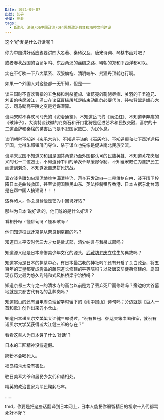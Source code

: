 ```yaml
---
Date: 2021-09-07
出处: 知乎
分类: 思考
tags:
  - D政治、法律/D6中国政治/D64思想政治教育和精神文明建设
---
```

这个‘好话’是什么好话呢？

你为中国讲好话应该要讲四大名著、秦砖汉瓦、唐宋诗词、琴棋书画对吧？

或者春秋战国的百家争鸣、东西两汉的丝绸之路、明朝的郑和下西洋都可以。

实在不行吹一下八大菜系、汉服旗袍、清明端午、熊猫丹顶鹤也行啊。

如果一个外国人对这些都一无所知，但是——

谈三国时不喜欢曹操的五色棒和刺杀董卓、诸葛亮的鞠躬尽瘁、关羽的千里追兄、刘备的挟民渡江，满口在论证曹操屠城是结束动乱的必要代价、孙权背盟是雄心大志、司马懿高平陵之变是老谋深算。

谈两宋时不喜欢司马光的《资治通鉴》、不知道岳飞的《满江红》、不知道辛弃疾的《破阵子》，大谈特谈钦徽的花岗石和开门北狩是促进艺术和民族交融、高宗的十二道金牌和秦桧的谋害岳飞是不忍国家败亡、为民休息。

谈明朝时不知道《永乐大典》、不知道于谦的《石灰吟》、不知道郑和七下西洋远拓异国，觉得朱祁镇叫门夺位、杀于谦立也先像是促进南北民族交流。

谈清末民国不知道义和团是国共两党乃至外国都认可的民族英雄、不知道黄花岗起义的七十二位烈士、不知道孙中山的辛亥革命废除帝制、不知道宋教仁为维护民主而遭到刺杀、不知道张自忠拼死抗战。

喜欢谈慈禧如何精明地维护满清统治、蒋介石发动四一二是维护自由，谈汪精卫投降日本是曲线救国，甚至谈德国殖民山东、英法控制租界香港、日本占据东北台湾是在帮中国人搞建设！！！

这样的人，你会觉得他是在为中国说好话？

那些为日本‘说好话’的，他们说的是什么好话？

看相扑吗？懂俳句吗？懂和歌吗？

他们知道桓武迁京是从奈良到京都的吗？

知道日本平安时代三大才女是紫式部，清少纳言与和泉式部吗？

知道源义经是日本悲惨美少年文化的源头，[武藏坊弁庆](https://link.zhihu.com/?target=https%3A//baike.baidu.com/item/%25E6%25AD%25A6%25E8%2597%258F%25E5%259D%258A%25E5%25BC%2581%25E5%25BA%2586/1650338)立往生的典故吗？

知道宇治是日本的抹茶中心，有日本最古老的神社吗？还有开启了关白政治，将五百年的天皇都变成傀儡的藤原道长修建的平等院吗？以及唐玄奘徒弟修建的、岛国现存历史最为悠久的纯和式风格桥梁宇治桥吗？

知道京都三大寺之一的清水寺的高台以前是为了丢弃死尸而修建吗？旁边的大谷墓地就是京都古代有名的乱葬岗吗？

知道岚山的还有当年周总理留学时留下的《雨中岚山》诗句吗？旁边就是《百人一首和歌》创作出来的小仓山。

知道日本诺贝尔文学奖大江健三郎说过，“没有鲁迅、郁达夫等中国作家，就没有诺贝尔文学奖获得者大江健三郎的存在？”

看看这些人为日本讲了什么’好话‘？

日本的工匠精神没有造假。

奶粉不会喝死人。

福岛核污水没有害处。

驻日美军大爷和居民少女们和谐相处。

精英的政治世家为平民鞠躬尽瘁。

……

tmd，你要是把这些话翻译到日本网上，日本人能把你弱智精日的祖宗十八代都骂死好不好？